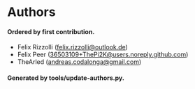 # Authors

#### Ordered by first contribution.

- Felix Rizzolli (felix.rizzolli@outlook.de)
- Felix Peer (36503109+ThePi2K@users.noreply.github.com)
- TheArled (andreas.codalonga@gmail.com)

#### Generated by tools/update-authors.py.
